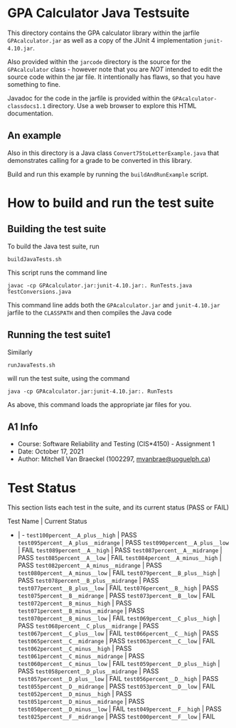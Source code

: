 # GPA Calculator Java Testsuite

This directory contains the GPA calculator library within the jarfile
`GPAcalculator.jar` as well as a copy of the JUnit 4 implementation
`junit-4.10.jar`.

Also provided within the `jarcode` directory is the source for the
`GPAcalculator` class - however note that you are *NOT* intended to
edit the source code within the jar file.  It intentionally has flaws,
so that you have something to fine.

Javadoc for the code in the jarfile is provided within the
`GPAcalculator-classdocs1.1` directory.  Use a web browser to explore
this HTML documentation.

## An example

Also in this directory is a Java class `Convert75toLetterExample.java`
that demonstrates calling for a grade to be converted in this library.

Build and run this example by running the `buildAndRunExample` script.

# How to build and run the test suite

## Building the test suite
To build the Java test suite, run

	buildJavaTests.sh

This script runs the command line

	javac -cp GPAcalculator.jar:junit-4.10.jar:. RunTests.java TestConversions.java

This command line adds both the `GPAcalculator.jar` and `junit-4.10.jar` jarfile to the `CLASSPATH` and then compiles the Java code

## Running the test suite1

Similarly

	runJavaTests.sh

will run the test suite, using the command

	java -cp GPAcalculator.jar:junit-4.10.jar:. RunTests

As above, this command loads the appropriate jar files for you.

## A1 Info

 - Course: Software Reliability and Testing (CIS*4150) - Assignment 1
 - Date: October 17, 2021
 - Author: Mitchell Van Braeckel (1002297, mvanbrae@uoguelph.ca)

# Test Status

This section lists each test in the suite, and its current status (PASS or FAIL)

Test Name | Current Status
- | -
`test100percent__A_plus__high` | PASS
`test095percent__A_plus__midrange` | PASS
`test090percent__A_plus__low` | FAIL
`test089percent__A__high` | PASS
`test087percent__A__midrange` | PASS
`test085percent__A__low` | FAIL
`test084percent__A_minus__high` | PASS
`test082percent__A_minus__midrange` | PASS
`test080percent__A_minus__low` | FAIL
`test079percent__B_plus__high` | PASS
`test078percent__B_plus__midrange` | PASS
`test077percent__B_plus__low` | FAIL
`test076percent__B__high` | PASS
`test075percent__B__midrange` | PASS
`test073percent__B__low` | FAIL
`test072percent__B_minus__high` | PASS
`test071percent__B_minus__midrange` | PASS
`test070percent__B_minus__low` | FAIL
`test069percent__C_plus__high` | PASS
`test068percent__C_plus__midrange` | PASS
`test067percent__C_plus__low` | FAIL
`test066percent__C__high` | PASS
`test065percent__C__midrange` | PASS
`test063percent__C__low` | FAIL
`test062percent__C_minus__high` | PASS
`test061percent__C_minus__midrange` | PASS
`test060percent__C_minus__low` | FAIL
`test059percent__D_plus__high` | PASS
`test058percent__D_plus__midrange` | PASS
`test057percent__D_plus__low` | FAIL
`test056percent__D__high` | PASS
`test055percent__D__midrange` | PASS
`test053percent__D__low` | FAIL
`test052percent__D_minus__high` | PASS
`test051percent__D_minus__midrange` | PASS
`test050percent__D_minus__low` | FAIL
`test049percent__F__high` | PASS
`test025percent__F__midrange` | PASS
`test000percent__F__low` | FAIL
